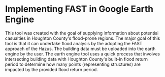# Implementing FAST in Google Earth Engine
This tool was created with the goal of supplying information about potential casualties in Houghton County's flood-prone regions. The major goal of this tool is that it can undertake flood analysis by the adopting the FAST approach of the Hazus. The building data must be uploaded into the earth engine by the user. The earth engine tool uses a quick process that involves intersecting building data with Houghton County's built-in flood return period to determine how many points (representing structures) are impacted by the provided flood return period. 
